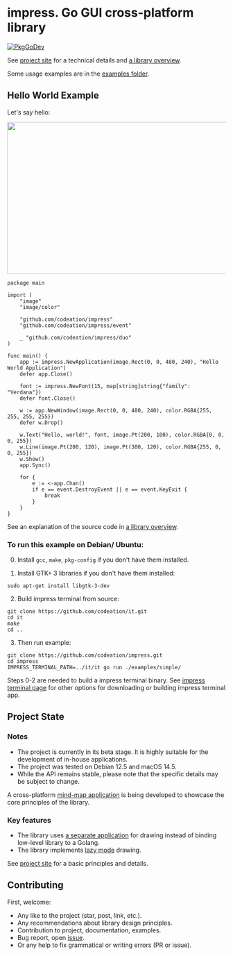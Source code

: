 # impress. Go GUI cross-platform library

[![PkgGoDev](https://pkg.go.dev/badge/github.com/codeation/impress)](https://pkg.go.dev/github.com/codeation/impress)

See [project site](https://codeation.github.io/impress/) for a technical details
and [a library overview](https://codeation.github.io/impress/library-overview.html).

Some usage examples are in the [examples folder](https://github.com/codeation/impress/tree/master/examples).

## Hello World Example

Let's say hello:

<img src="https://codeation.github.io/images/hello_small.png" width="545" height="350" />

```
package main

import (
    "image"
    "image/color"

    "github.com/codeation/impress"
    "github.com/codeation/impress/event"

    _ "github.com/codeation/impress/duo"
)

func main() {
    app := impress.NewApplication(image.Rect(0, 0, 480, 240), "Hello World Application")
    defer app.Close()

    font := impress.NewFont(15, map[string]string{"family": "Verdana"})
    defer font.Close()

    w := app.NewWindow(image.Rect(0, 0, 480, 240), color.RGBA{255, 255, 255, 255})
    defer w.Drop()

    w.Text("Hello, world!", font, image.Pt(200, 100), color.RGBA{0, 0, 0, 255})
    w.Line(image.Pt(200, 120), image.Pt(300, 120), color.RGBA{255, 0, 0, 255})
    w.Show()
    app.Sync()

    for {
        e := <-app.Chan()
        if e == event.DestroyEvent || e == event.KeyExit {
            break
        }
    }
}
```

See an explanation of the source code in [a library overview](https://codeation.github.io/impress/library-overview.html).

### To run this example on Debian/ Ubuntu:

0. Install `gcc`, `make`, `pkg-config` if you don't have them installed.

1. Install GTK+ 3 libraries if you don't have them installed:

```
sudo apt-get install libgtk-3-dev
```

2. Build impress terminal from source:

```
git clone https://github.com/codeation/it.git
cd it
make
cd ..
```

3. Then run example:

```
git clone https://github.com/codeation/impress.git
cd impress
IMPRESS_TERMINAL_PATH=../it/it go run ./examples/simple/
```

Steps 0-2 are needed to build a impress terminal binary. See [impress terminal page](https://codeation.github.io/impress/it-driver.html) for other options for downloading or building impress terminal app.

## Project State

### Notes

- The project is currently in its beta stage. It is highly suitable for the development of in-house applications.
- The project was tested on Debian 12.5 and macOS 14.5.
- While the API remains stable, please note that the specific details may be subject to change.

A cross-platform [mind-map application](https://codeation.github.io/lineation/) is being developed to showcase the core principles of the library.

### Key features

- The library uses [a separate application](https://codeation.github.io/impress/it-driver.html) for drawing instead of binding low-level library to a Golang.
- The library implements [lazy mode](https://codeation.github.io/impress/lazy-mode.html) drawing.

See [project site](https://codeation.github.io/impress/) for a basic principles and details.

## Contributing

First, welcome:

- Any like to the project (star, post, link, etc.).
- Any recommendations about library design principles.
- Contribution to project, documentation, examples.
- Bug report, open [issue](https://github.com/codeation/impress/issues).
- Or any help to fix grammatical or writing errors (PR or issue).
